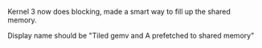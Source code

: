 Kernel 3 now does blocking, made a smart way to fill up the shared memory.

Display name should be "Tiled gemv and A prefetched to shared memory"